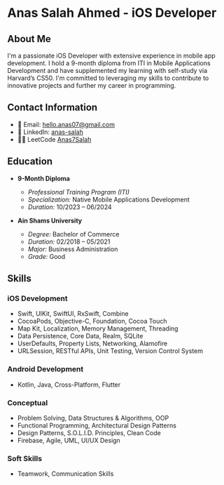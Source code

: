 # Anas Salah Ahmed - iOS Developer

## About Me

I'm a passionate iOS Developer with extensive experience in mobile app development. I hold a 9-month diploma from ITI in Mobile Applications Development and have supplemented my learning with self-study via Harvard’s CS50. I'm committed to leveraging my skills to contribute to innovative projects and further my career in programming.

## Contact Information

- 📧 Email: [hello.anas07@gmail.com](mailto:hello.anas07@gmail.com)
- 💼 LinkedIn: [anas-salah](https://www.linkedin.com/in/anas-salah)
- 🙅‍♂️ LeetCode [Anas7Salah](https://leetcode.com/u/Anas7Salah/)

## Education

- **9-Month Diploma**
  - *Professional Training Program (ITI)*
  - *Specialization:* Native Mobile Applications Development
  - *Duration:* 10/2023 – 06/2024

- **Ain Shams University**
  - *Degree:* Bachelor of Commerce
  - *Duration:* 02/2018 – 05/2021
  - *Major:* Business Administration
  - *Grade:* Good

## Skills

### iOS Development

- Swift, UIKit, SwiftUI, RxSwift, Combine
- CocoaPods, Objective-C, Foundation, Cocoa Touch
- Map Kit, Localization, Memory Management, Threading
- Data Persistence, Core Data, Realm, SQLite
- UserDefaults, Property Lists, Networking, Alamofire
- URLSession, RESTful APIs, Unit Testing, Version Control System

### Android Development

- Kotlin, Java, Cross-Platform, Flutter

### Conceptual

- Problem Solving, Data Structures & Algorithms, OOP
- Functional Programming, Architectural Design Patterns
- Design Patterns, S.O.L.I.D. Principles, Clean Code
- Firebase, Agile, UML, UI/UX Design

### Soft Skills

- Teamwork, Communication Skills
